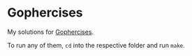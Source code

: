 # Gophercises

My solutions for [Gophercises](https://gophercises.com).

To run any of them, `cd` into the respective folder and run `make`.
